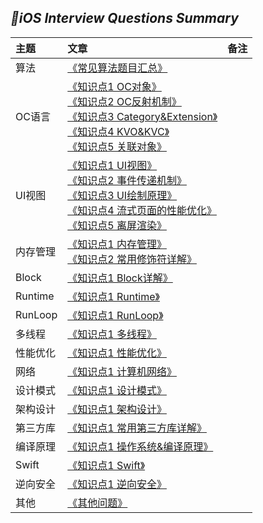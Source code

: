 
## *📖iOS Interview Questions Summary*
|主题|文章|备注|
|:---|:--|:---:
算法|[《常见算法题目汇总》](https://github.com/baohenglin/iOS-Interview-Question/blob/master/Article/%E5%B8%B8%E8%A7%81%E7%AE%97%E6%B3%95%E9%A2%98%E7%9B%AE.md)<br>|
|OC语言|[《知识点1 OC对象》](https://github.com/baohenglin/iOS-Interview-Question/blob/master/Article/OC%E5%AF%B9%E8%B1%A1.md)<br>[《知识点2 OC反射机制》](https://github.com/baohenglin/iOS-Interview-Question/blob/master/Article/OC%E5%8F%8D%E5%B0%84%E6%9C%BA%E5%88%B6.md)<br>[《知识点3 Category&Extension》](https://github.com/baohenglin/iOS-Interview-Question/blob/master/Article/Category%26Extension.md)<br>[《知识点4 KVO&KVC》](https://github.com/baohenglin/iOS-Interview-Question/blob/master/Article/KVO%26KVC.md)<br>[《知识点5 关联对象》](https://github.com/baohenglin/iOS-Interview-Question/blob/master/Article/%E5%85%B3%E8%81%94%E5%AF%B9%E8%B1%A1.md)<br>|
|UI视图|[《知识点1 UI视图》](https://github.com/baohenglin/iOS-Interview-Question/blob/master/Article/UIView.md)<br>[《知识点2 事件传递机制》]()<br>[《知识点3 UI绘制原理》]()<br>[《知识点4 流式页面的性能优化》]()<br>[《知识点5 离屏渲染》]()<br>|
|内存管理|[《知识点1 内存管理》](https://github.com/baohenglin/iOS-Interview-Question/blob/master/Article/%E5%86%85%E5%AD%98%E7%AE%A1%E7%90%86.md)<br>[《知识点2 常用修饰符详解》](https://github.com/baohenglin/iOS-Interview-Question/blob/master/Article/%E4%BF%AE%E9%A5%B0%E7%AC%A6.md)<br>|
|Block|[《知识点1 Block详解》](https://github.com/baohenglin/iOS-Interview-Question/blob/master/Article/Block%E8%AF%A6%E8%A7%A3.md)<br>|
|Runtime|[《知识点1 Runtime》](https://github.com/baohenglin/iOS-Interview-Question/blob/master/Article/Runtime.md)<br>|
|RunLoop|[《知识点1 RunLoop》](https://github.com/baohenglin/iOS-Interview-Question/blob/master/Article/RunLoop.md)<br>|
|多线程|[《知识点1 多线程》]()<br>|
|性能优化|[《知识点1 性能优化》](https://github.com/baohenglin/iOS-Interview-Question/blob/master/Article/%E6%80%A7%E8%83%BD%E4%BC%98%E5%8C%96.md)<br>|
|网络|[《知识点1 计算机网络》](https://github.com/baohenglin/iOS-Interview-Question/blob/master/Article/%E8%AE%A1%E7%AE%97%E6%9C%BA%E7%BD%91%E7%BB%9C.md)<br>|
|设计模式|[《知识点1 设计模式》](https://github.com/baohenglin/iOS-Interview-Question/blob/master/Article/%E8%AE%BE%E8%AE%A1%E6%A8%A1%E5%BC%8F.md)<br>|
|架构设计|[《知识点1 架构设计》](https://github.com/baohenglin/iOS-Interview-Question/blob/master/Article/%E6%9E%B6%E6%9E%84%E8%AE%BE%E8%AE%A1.md)<br>|
|第三方库|[《知识点1 常用第三方库详解》](https://github.com/baohenglin/iOS-Interview-Question/blob/master/Article/%E7%AC%AC%E4%B8%89%E6%96%B9%E5%BA%93.md)<br>|
|编译原理|[《知识点1 操作系统&编译原理》](https://github.com/baohenglin/iOS-Interview-Question/blob/master/Article/%E7%BC%96%E8%AF%91%E5%8E%9F%E7%90%86.md)<br>|
|Swift|[《知识点1 Swift》](https://github.com/baohenglin/iOS-Interview-Question/blob/master/Article/Swift.md)<br>|
|逆向安全|[《知识点1 逆向安全》](https://github.com/baohenglin/iOS-Interview-Question/blob/master/Article/%E9%80%86%E5%90%91%E5%AE%89%E5%85%A8.md)<br>|
|其他|[《其他问题》](https://github.com/baohenglin/iOS-Interview-Question/blob/master/Article/%E5%85%B6%E4%BB%96%E9%97%AE%E9%A2%98.md)<br>|

<!--知识点汇总|[《知识点汇总篇章一：反射机制 & Block & Category/Extension》](https://github.com/baohenglin/iOS-Interview-Question/blob/master/Article/iOSInterviewQuestionsSummary.md)<br>[《知识点汇总篇章二：OC对象 & KVO & KVC & 关联对象》](https://github.com/baohenglin/iOS-Interview-Question/blob/master/Article/iOSInterviewQuestionsSummaryTwo.md)<br>[《知识点汇总篇章三：Runtime & RunLoop & 多线程》](https://github.com/baohenglin/iOS-Interview-Question/blob/master/Article/iOSInterviewQuestionsSummaryThree.md)<br>[《知识点汇总篇章四：内存管理 & 性能优化 & 设计模式与架构》](https://github.com/baohenglin/iOS-Interview-Question/blob/master/Article/iOSInterviewQuestionsSummaryFour.md)<br>[《知识点汇总篇章五：修饰符 & UI视图 & 计算机网络》](https://github.com/baohenglin/iOS-Interview-Question/blob/master/Article/iOSInterviewQuestionsSummaryFifth.md)<br>[《知识点汇总篇章六：操作系统 & 编译原理》](https://github.com/baohenglin/iOS-Interview-Question/blob/master/Article/iOSInterviewQuestionsSummarySix.md)<br>[《知识点汇总篇章七：第三方库 & Swift & 逆向安全》](https://github.com/baohenglin/iOS-Interview-Question/blob/master/Article/iOSInterviewQuestionsSummarySeven.md)<br>[《知识点汇总篇章八：其他问题 & 性能分析工具》](https://github.com/baohenglin/iOS-Interview-Question/blob/master/Article/iOSInterviewQuestionSummaryEight.md)<br>|-->




